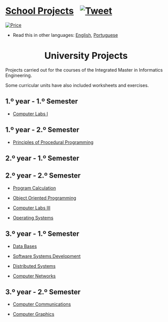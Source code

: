 # [School Projects](https://paulolima.xyz/) &nbsp; [![Tweet](https://img.shields.io/twitter/url/http/shields.io.svg?style=social)](https://twitter.com/intent/tweet?text=Start%20your%20projects%20faster%20with%20these%20amazing%20projects&url=https://paulolima.xyz/&via=paulolima18&hashtags=coding,c++,python,java,android,developers) &nbsp;

[![Price](https://img.shields.io/badge/price-FREE-0098f7.svg)](https://github.com/froala/design-blocks/blob/master/LICENSE)

* Read this in other languages: [English](README.md), [Portuguese](README.pt.md)

<div align="center">
	<h1><strong>University Projects</strong></h1>
</div>

Projects carried out for the courses of the Integrated Master in Informatics Engineering.

Some curricular units have also included worksheets and exercises.

## 1.º year - 1.º Semester

  * [Computer Labs I](1/LI1/Tanks)

## 1.º year - 2.º Semester
  * [Principles of Procedural Programming](1/PPP/Kanban)

## 2.º year - 1.º Semester

## 2.º year - 2.º Semester

  * [Program Calculation](2/CP)

  * [Object Oriented Programming](2/POO/UMCarroJa)

  * [Computer Labs III](2/LI3)

  * [Operating Systems](2/SO/ConcurrentSalesManagement)

## 3.º year - 1.º Semester

  * [Data Bases](3/BD)

  * [Software Systems Development](3/DSS)

  * [Distributed Systems](3/SD)

  * [Computer Networks](3/RC)

## 3.º year - 2.º Semester
   
  * [Computer Communications](3/CC)

  * [Computer Graphics](3/CG)
